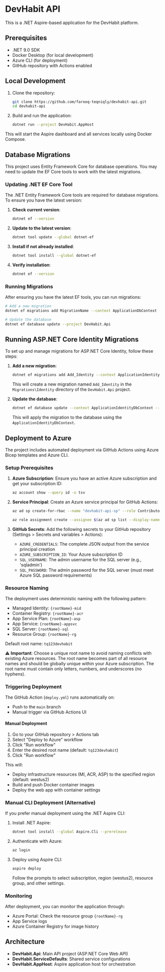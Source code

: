 # DevHabit API

This is a .NET Aspire-based application for the DevHabit platform.

## Prerequisites

- .NET 9.0 SDK
- Docker Desktop (for local development)
- Azure CLI (for deployment)
- GitHub repository with Actions enabled

## Local Development

1. Clone the repository:

   ```bash
   git clone https://github.com/farooq-teqniqly/devhabit-api.git
   cd devhabit-api
   ```

2. Build and run the application:

   ```bash
   dotnet run --project DevHabit.AppHost
   ```

This will start the Aspire dashboard and all services locally using Docker Compose.

## Database Migrations

This project uses Entity Framework Core for database operations. You may need to update the EF Core tools to work with the latest migrations.

### Updating .NET EF Core Tool

The .NET Entity Framework Core tools are required for database migrations. To ensure you have the latest version:

1. **Check current version**:

   ```bash
   dotnet ef --version
   ```

2. **Update to the latest version**:

   ```bash
   dotnet tool update --global dotnet-ef
   ```

3. **Install if not already installed**:

   ```bash
   dotnet tool install --global dotnet-ef
   ```

4. **Verify installation**:

   ```bash
   dotnet ef --version
   ```

### Running Migrations

After ensuring you have the latest EF tools, you can run migrations:

```bash
# Add a new migration
dotnet ef migrations add MigrationName --context ApplicationDbContext --project DevHabit.Api --output-dir Migrations\Application

# Update the database
dotnet ef database update --project DevHabit.Api
```

## Running ASP.NET Core Identity Migrations

To set up and manage migrations for ASP.NET Core Identity, follow these steps:

1. **Add a new migration**:

   ```bash
   dotnet ef migrations add Add_Identity --context ApplicationIdentityDbContext --project DevHabit.Api --output-dir Migrations\Identity
   ```

   This will create a new migration named `Add_Identity` in the `Migrations\Identity` directory of the `DevHabit.Api` project.

2. **Update the database**:

   ```bash
   dotnet ef database update --context ApplicationIdentityDbContext --project DevHabit.Api
   ```

   This will apply the migration to the database using the `ApplicationIdentityDbContext`.

## Deployment to Azure

The project includes automated deployment via GitHub Actions using Azure Bicep templates and Azure CLI.

### Setup Prerequisites

1. **Azure Subscription**: Ensure you have an active Azure subscription and get your subscription ID:

   ```bash
   az account show --query id -o tsv
   ```

2. **Service Principal**: Create an Azure service principal for GitHub Actions:

   ```bash
   az ad sp create-for-rbac --name "devhabit-api-sp" --role Contributor --scopes /subscriptions/YOUR_SUBSCRIPTION_ID --sdk-auth

   az role assignment create --assignee $(az ad sp list --display-name "devhabit-api-sp" --query "[].appId" -o tsv) --role "User Access Administrator" --scope /subscriptions/YOUR_SUBSCRIPTION_ID
   ```

3. **GitHub Secrets**: Add the following secrets to your GitHub repository (Settings > Secrets and variables > Actions):
   - `AZURE_CREDENTIALS`: The complete JSON output from the service principal creation
   - `AZURE_SUBSCRIPTION_ID`: Your Azure subscription ID
   - `SQL_USERNAME`: The admin username for the SQL server (e.g., 'sqladmin')
   - `SQL_PASSWORD`: The admin password for the SQL server (must meet Azure SQL password requirements)

### Resource Naming

The deployment uses deterministic naming with the following pattern:

- Managed Identity: `{rootName}-mid`
- Container Registry: `{rootName}-acr`
- App Service Plan: `{rootName}-asp`
- App Service: `{rootName}-appsvc`
- SQL Server: `{rootName}-sql`
- Resource Group: `{rootName}-rg`

Default root name: `tq123devhabit`

⚠️ **Important**: Choose a unique root name to avoid naming conflicts with existing Azure resources. The root name becomes part of all resource names and should be globally unique within your Azure subscription. The root name must contain only letters, numbers, and underscores (no hyphens).

### Triggering Deployment

The GitHub Action (`deploy.yml`) runs automatically on:

- Push to the `main` branch
- Manual trigger via GitHub Actions UI

#### Manual Deployment

1. Go to your GitHub repository > Actions tab
2. Select "Deploy to Azure" workflow
3. Click "Run workflow"
4. Enter the desired root name (default: `tq123devhabit`)
5. Click "Run workflow"

This will:

- Deploy infrastructure resources (MI, ACR, ASP) to the specified region (default: westus2)
- Build and push Docker container images
- Deploy the web app with container settings

### Manual CLI Deployment (Alternative)

If you prefer manual deployment using the .NET Aspire CLI:

1. Install .NET Aspire:

   ```bash
   dotnet tool install --global Aspire.Cli --prerelease
   ```

2. Authenticate with Azure:

   ```bash
   az login
   ```

3. Deploy using Aspire CLI:

   ```bash
   aspire deploy
   ```

   Follow the prompts to select subscription, region (westus2), resource group, and other settings.

### Monitoring

After deployment, you can monitor the application through:

- Azure Portal: Check the resource group `{rootName}-rg`
- App Service logs
- Azure Container Registry for image history

## Architecture

- **DevHabit.Api**: Main API project (ASP.NET Core Web API)
- **DevHabit.ServiceDefaults**: Shared service configurations
- **DevHabit.AppHost**: Aspire application host for orchestration
